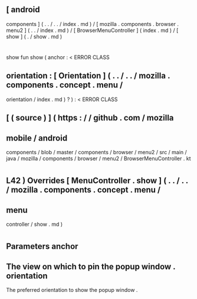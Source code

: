 [
android
-
components
]
(
.
.
/
.
.
/
index
.
md
)
/
[
mozilla
.
components
.
browser
.
menu2
]
(
.
.
/
index
.
md
)
/
[
BrowserMenuController
]
(
index
.
md
)
/
[
show
]
(
.
/
show
.
md
)
#
show
fun
show
(
anchor
:
<
ERROR
CLASS
>
orientation
:
[
Orientation
]
(
.
.
/
.
.
/
mozilla
.
components
.
concept
.
menu
/
-
orientation
/
index
.
md
)
?
)
:
<
ERROR
CLASS
>
[
(
source
)
]
(
https
:
/
/
github
.
com
/
mozilla
-
mobile
/
android
-
components
/
blob
/
master
/
components
/
browser
/
menu2
/
src
/
main
/
java
/
mozilla
/
components
/
browser
/
menu2
/
BrowserMenuController
.
kt
#
L42
)
Overrides
[
MenuController
.
show
]
(
.
.
/
.
.
/
mozilla
.
components
.
concept
.
menu
/
-
menu
-
controller
/
show
.
md
)
#
#
#
Parameters
anchor
-
The
view
on
which
to
pin
the
popup
window
.
orientation
-
The
preferred
orientation
to
show
the
popup
window
.
